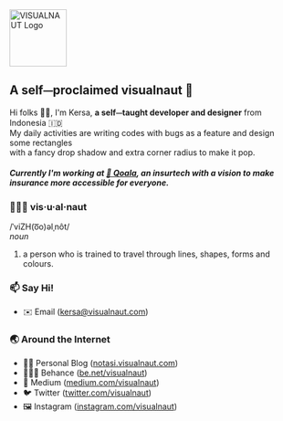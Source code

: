 <img src="https://i.imgur.com/tnRlE7O.png" alt="VISUALNAUT Logo" width="100px" />

## A self⏤proclaimed visualnaut 🚀

Hi folks 👋🏻, I'm Kersa, **a self⏤taught developer and designer** from Indonesia 🇮🇩 <br>
My daily activities are writing codes with bugs as a feature and design some rectangles <br>
with a fancy drop shadow and extra corner radius to make it pop.

##### Currently I'm working at [🐨 Qoala](https://www.qoala.app/), an insurtech with a vision to make insurance more accessible for everyone.

### 👨🏻‍🚀 vis·u·al·naut 
/ˈviZH(o͞o)əlˌnôt/
<br> _noun_ <br>
1. a person who is trained to travel through lines, shapes, forms and colours.

### 📫 Say Hi!
- ✉️ Email (kersa@visualnaut.com)

### 🌏 Around the Internet
- ✍🏻 Personal Blog ([notasi.visualnaut.com](https://notasi.visualnaut.com))
- 👨🏻‍🎨  Behance ([be.net/visualnaut](https://be.net/visualnaut))
- 📓 Medium ([medium.com/visualnaut](https://medium.com/visualnaut))
- 🐦 Twitter ([twitter.com/visualnaut](https://twitter.com/visualnaut))
- 🖼 Instagram ([instagram.com/visualnaut](https://instagram.com/visualnaut))

